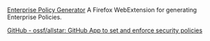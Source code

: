
[Enterprise Policy Generator](https://github.com/cadeyrn/enterprise-policy-generator)
A Firefox WebExtension for generating Enterprise Policies.

[GitHub - ossf/allstar: GitHub App to set and enforce security policies](https://github.com/ossf/allstar)
